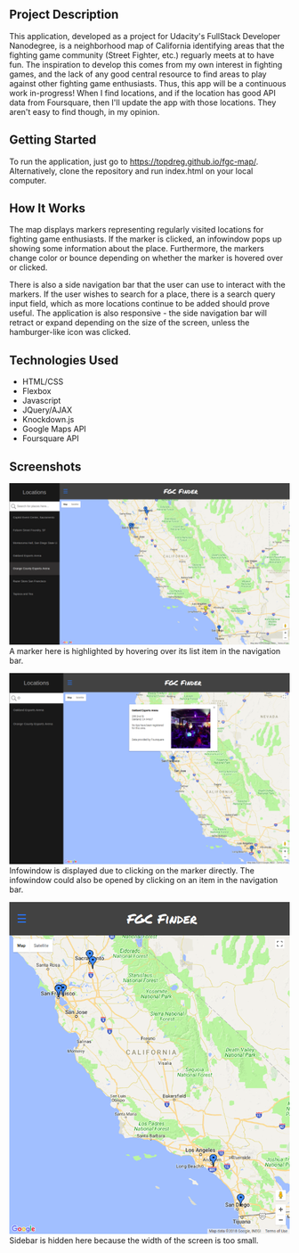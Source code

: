 ## Project Description
This application, developed as a project for Udacity's FullStack Developer Nanodegree, is a neighborhood map of California identifying areas that the fighting game community (Street Fighter, etc.) reguarly meets at to have fun. The inspiration to develop this comes from my own interest in fighting games, and the lack of any good central resource to find areas to play against other fighting game enthusiasts. Thus, this app will be a continuous work in-progress! When I find locations, and if the location has good API data from Foursquare, then I'll update the app with those locations. They aren't easy to find though, in my opinion. 

## Getting Started
To run the application, just go to https://topdreg.github.io/fgc-map/. Alternatively, clone the repository and run index.html on your local computer. 

## How It Works
The map displays markers representing regularly visited locations for fighting game enthusiasts. If the marker is clicked, an infowindow pops up showing some information about the place. Furthermore, the markers change color or bounce depending on whether the marker is hovered over or clicked.  

There is also a side navigation bar that the user can use to interact with the markers. If the user wishes to search for a place, there is a search query input field, which as more locations continue to be added should prove useful. The application is also responsive - the side navigation bar will retract or expand depending on the size of the screen, unless the hamburger-like icon was clicked.

## Technologies Used 
* HTML/CSS
* Flexbox
* Javascript
* JQuery/AJAX 
* Knockdown.js 
* Google Maps API
* Foursquare API

## Screenshots
![](highlight.png)
A marker here is highlighted by hovering over its list item in the navigation bar.

![](infowindow.png)
Infowindow is displayed due to clicking on the marker directly. The infowindow could also be opened by clicking on an item in the navigation bar.

![](sidebar-hide.png)
Sidebar is hidden here because the width of the screen is too small.
